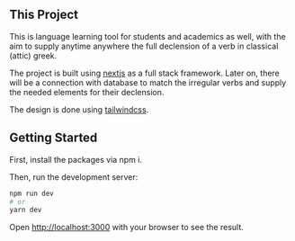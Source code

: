 ## This Project

This is language learning tool for students and academics as well, with the aim to supply anytime anywhere the full declension of a verb in classical (attic) greek.

The project is built using [nextjs](https://nextjs.org/) as a full stack framework. Later on, there will be a connection with database to match the irregular verbs and supply the needed elements for their declension.

The design is done using [tailwindcss](https://tailwindcss.com/).

## Getting Started

First, install the packages via npm i.

Then, run the development server:

```bash
npm run dev
# or
yarn dev
```

Open [http://localhost:3000](http://localhost:3000) with your browser to see the result.
